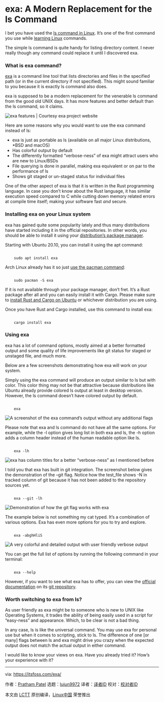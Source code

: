 [#]: subject: "exa: A Modern Replacement for the ls Command"
[#]: via: "https://itsfoss.com/exa/"
[#]: author: "Pratham Patel https://itsfoss.com/author/pratham/"
[#]: collector: "lujun9972"
[#]: translator: "wxy"
[#]: reviewer: " "
[#]: publisher: " "
[#]: url: " "

exa: A Modern Replacement for the ls Command
======

I bet you have used the [ls command in Linux][1]. It’s one of the first command you use while [learning Linux][2] commands.

The simple ls command is quite handy for listing directory content. I never really though any command could replace it until I discovered exa.

### What is exa command?

[exa][3] is a command line tool that lists directories and files in the specified path (or in the current directory if not specified). This might sound familiar to you because it is exactly ls command also does.

exa is supposed to be a modern replacement for the venerable ls command from the good old UNIX days. It has more features and better default than the ls command, so it claims.

![exa features | Courtesy exa project website][4]

Here are some reasons why you would want to use the exa command instead of ls:

  * exa is just as portable as ls (available on all major Linux distributions, *BSD and macOS)
  * Has colorful output by default
  * The differently formatted “verbose-ness” of exa might attract users who are new to Linux/BSDs
  * File querying is done in parallel, making exa equivalent or on par to the performance of ls
  * Shows git staged or un-staged status for individual files



One of the other aspect of exa is that it is written in the Rust programming language. In case you don’t know about the Rust language, it has similar execution speed compared to C while cutting down memory related errors at compile time itself; making your software fast _and_ secure.

### Installing exa on your Linux system

exa has gained quite some popularity lately and thus many distributions have started including it in the official repositories. In other words, you should be able to install it using your [distribution’s package manager][5].

Starting with Ubuntu 20.10, you can install it using the apt command:

```

    sudo apt install exa

```

Arch Linux already has it so just [use the pacman command][6]:

```

    sudo pacman -S exa

```

If it is not available through your package manager, don’t fret. It’s a Rust package after all and you can easily install it with Cargo. Please make sure to [install Rust and Cargo on Ubuntu][7] or whichever distribution you are using.

Once you have Rust and Cargo installed, use this command to install exa:

```

    cargo install exa

```

### Using exa

exa has a lot of command options, mostly aimed at a better formatted output and some quality of life improvements like git status for staged or unstaged file, and much more.

Below are a few screenshots demonstrating how exa will work on your system.

Simply using the exa command will produce an output similar to ls but with color. This color thing may not be that attractive because distributions like Ubuntu already provide colored ls output at least in desktop version. However, the ls command doesn’t have colored output by default.

```

    exa

```

![A screenshot of the exa command’s output without any additional flags][8]

Please note that exa and ls command do not have all the same options. For example, while the -l option gives long list in both exa and ls, the -h option adds a column header instead of the human readable option like ls.

```

    exa -lh

```

![exa has column titles for a better “verbose-ness” as I mentioned before][9]

I told you that exa has built in git integration. The screenshot below gives the demonstration of the –git flag. Notice how the test_file shows -N in tracked column of git because it has not been added to the repository sources yet.

```

    exa --git -lh

```

![Demonstration of how the git flag works with exa][10]

The example below is not something my cat typed. It’s a combination of various options. Exa has even more options for you to try and explore.

```

    exa -abghHliS

```

![A very colorful and detailed output with user friendly verbose output][11]

You can get the full list of options by running the following command in your terminal:

```

    exa --help

```

However, if you want to see what exa has to offer, you can view the [official documentation][12] on its [git repository][13].

### Worth switching to exa from ls?

As user friendly as exa might be to someone who is new to UNIX like Operating Systems, it trades the ability of being easily used in a script for “easy-ness” and appearance. Which, to be clear is not a bad thing.

In any case, ls is like the universal command. You may use exa for personal use but when it comes to scripting, stick to ls. The difference of one [or many] flags between ls and exa might drive you crazy when the expected output does not match the actual output in either command.

I would like to know your views on exa. Have you already tried it? How’s your experience with it?

--------------------------------------------------------------------------------

via: https://itsfoss.com/exa/

作者：[Pratham Patel][a]
选题：[lujun9972][b]
译者：[译者ID](https://github.com/译者ID)
校对：[校对者ID](https://github.com/校对者ID)

本文由 [LCTT](https://github.com/LCTT/TranslateProject) 原创编译，[Linux中国](https://linux.cn/) 荣誉推出

[a]: https://itsfoss.com/author/pratham/
[b]: https://github.com/lujun9972
[1]: https://linuxhandbook.com/ls-command/
[2]: https://itsfoss.com/free-linux-training-courses/
[3]: https://the.exa.website/
[4]: https://i0.wp.com/itsfoss.com/wp-content/uploads/2021/11/exa-features.png?resize=800%2C331&ssl=1
[5]: https://itsfoss.com/package-manager/
[6]: https://itsfoss.com/pacman-command/
[7]: https://itsfoss.com/install-rust-cargo-ubuntu-linux/
[8]: https://i2.wp.com/itsfoss.com/wp-content/uploads/2021/11/01_exa.webp?resize=800%2C600&ssl=1
[9]: https://i0.wp.com/itsfoss.com/wp-content/uploads/2021/11/02_exa_lh.webp?resize=800%2C600&ssl=1
[10]: https://i2.wp.com/itsfoss.com/wp-content/uploads/2021/11/03_exa_git.webp?resize=800%2C600&ssl=1
[11]: https://i2.wp.com/itsfoss.com/wp-content/uploads/2021/11/04_exa_all_flags.webp?resize=800%2C600&ssl=1
[12]: https://github.com/ogham/exa#command-line-options
[13]: https://github.com/ogham/exa
